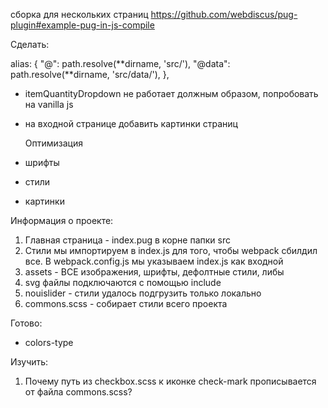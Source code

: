 сборка для нескольких страниц https://github.com/webdiscus/pug-plugin#example-pug-in-js-compile

Сделать:

alias: {
"@": path.resolve(**dirname, 'src/'),
"@data": path.resolve(**dirname, 'src/data/'),
},

- itemQuantityDropdown не работает должным образом, попробовать на vanilla js
- на входной странице добавить картинки страниц

  Оптимизация

- шрифты
- стили
- картинки

Информация о проекте:

1. Главная страница - index.pug в корне папки src
2. Стили мы импортируем в index.js для того, чтобы webpack сбилдил все. В webpack.config.js мы указываем index.js как входной
3. assets - ВСЕ изображения, шрифты, дефолтные стили, либы
4. svg файлы подключаются с помощью include
5. nouislider - стили удалось подгрузить только локально
6. commons.scss - собирает стили всего проекта

Готово:

- colors-type

Изучить:

1. Почему путь из checkbox.scss к иконке check-mark прописывается от файла commons.scss?
